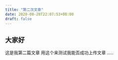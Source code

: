 ```yaml
---
title: "第二次文章"
date: 2020-08-28T22:07:53+08:00
draft: false
---
```


## 大家好

这是我第二篇文章
用这个来测试我能否成功上传文章
.....